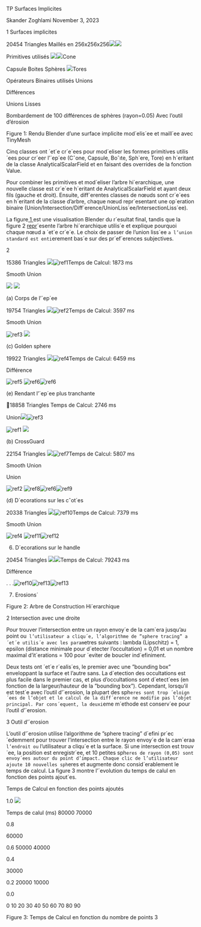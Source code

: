 ﻿TP Surfaces Implicites

Skander Zoghlami November 3, 2023

1  Surfaces implicites

20454 Triangles        Maillés en 256x256x256![](Aspose.Words.22263087-c611-44b4-9209-7d5758c2011e.001.jpeg)![](Aspose.Words.22263087-c611-44b4-9209-7d5758c2011e.002.png)

Primitives utilisés ![](Aspose.Words.22263087-c611-44b4-9209-7d5758c2011e.003.png)![](Aspose.Words.22263087-c611-44b4-9209-7d5758c2011e.004.png)Cone 

Capsule Boites Sphères ![](Aspose.Words.22263087-c611-44b4-9209-7d5758c2011e.005.jpeg)Tores 

Opérateurs Binaires utilisés Unions 

Différences 

Unions Lisses 

Bombardement de 100 différences de sphères (rayon=0.05) Avec l’outil d’érosion

<a name="_page0_x70.87_y282.03"></a>Figure 1: Rendu Blender d’une surface implicite mod´elis´ee et maill´ee avec TinyMesh

Cinq classes ont ´et´e cr´e´ees pour mod´eliser les formes primitives utilis´ees pour cr´eer l’´ep´ee (Cˆone, Capsule, Boˆıte, Sph`ere, Tore) en h´eritant de la classe AnalyticalScalarField et en faisant des overrides de la fonction Value.

Pour combiner les primitives et mod´eliser l’arbre hi´erarchique, une nouvelle classe est cr´e´ee h´eritant de AnalyticalScalarField et ayant deux fils (gauche et droit). Ensuite, diff´erentes classes de nœuds sont cr´e´ees en h´eritant de la classe d’arbre, chaque nœud repr´esentant une op´eration binaire (Union/Intersection/Diff´erence/UnionLiss´ee/IntersectionLiss´ee).

La figure[ 1 ](#_page0_x70.87_y282.03)est une visualisation Blender du r´esultat final, tandis que la figure 2 [repr](#_page1_x70.87_y130.97)´esente l’arbre hi´erarchique utilis´e et explique pourquoi chaque nœud a ´et´e cr´e´e. Le choix de passer de l’union liss´ee `a l’union standard est enti`erement bas´e sur des pr´ef´erences subjectives.

2

15386  Triangles          ![](Aspose.Words.22263087-c611-44b4-9209-7d5758c2011e.006.png)![ref1]Temps de Calcul: 1873 ms 

Smooth Union

![](Aspose.Words.22263087-c611-44b4-9209-7d5758c2011e.008.png) ![](Aspose.Words.22263087-c611-44b4-9209-7d5758c2011e.009.png)

<a name="_page1_x70.87_y130.97"></a>(a) Corps de l’´ep´ee

19754  Triangles         ![](Aspose.Words.22263087-c611-44b4-9209-7d5758c2011e.010.png)![ref2]Temps de Calcul: 3597 ms 

Smooth Union

![ref3] ![](Aspose.Words.22263087-c611-44b4-9209-7d5758c2011e.013.png)

(c) Golden sphere

19922     Triangles        ![](Aspose.Words.22263087-c611-44b4-9209-7d5758c2011e.014.png)![ref4]Temps de Calcul: 6459 ms 

Différence

![ref5]  ![ref6]![ref6]

(e) Rendant l’´ep´ee plus tranchante

18858  Triangles         Temps de Calcul: 2746 ms 

Union![](Aspose.Words.22263087-c611-44b4-9209-7d5758c2011e.018.png)![ref3]

![ref1] ![](Aspose.Words.22263087-c611-44b4-9209-7d5758c2011e.019.png)

(b) CrossGuard

22154  Triangles        ![](Aspose.Words.22263087-c611-44b4-9209-7d5758c2011e.020.png)![ref7]Temps de Calcul: 5807 ms 

Smooth Union

Union

![ref2]   ![ref8]![ref6]![ref9]

(d) D´ecorations sur les cˆot´es

20338 Triangles          ![](Aspose.Words.22263087-c611-44b4-9209-7d5758c2011e.024.png)![ref10]Temps de Calcul: 7379 ms 

Smooth Union

![ref4]  ![ref11]![ref12]

6) D´ecorations sur le handle



20454 Triangles           ![](Aspose.Words.22263087-c611-44b4-9209-7d5758c2011e.028.png)![](Aspose.Words.22263087-c611-44b4-9209-7d5758c2011e.029.png)Temps de Calcul: 79243 ms 

Différence

. . .![ref10]![ref13]![ref13]

7) Erosions´

Figure 2: Arbre de Construction Hi´erarchique

2  Intersection avec une droite

Pour trouver l’intersection entre un rayon envoy´e de la cam´era jusqu’au point ou` l’utilisateur a cliqu´e, l’algorithme de ”sphere tracing” a ´et´e utilis´e avec les param`etres suivants : lambda (Lipschitz) = 1, epsilon (distance minimale pour d´etecter l’occultation) = 0,01 et un nombre maximal d’it´erations = 100 pour ´eviter de boucler ind´efiniment.

Deux tests ont ´et´e r´ealis´es, le premier avec une ”bounding box” enveloppant la surface et l’autre sans. La d´etection des occultations est plus facile dans le premier cas, et plus d’occultations sont d´etect´ees (en fonction de la largeur/hauteur de la ”bounding box”). Cependant, lorsqu’il est test´e avec l’outil d’´erosion, la plupart des sph`eres sont trop ´eloign´ees de l’objet et le calcul de la diff´erence ne modifie pas l’objet principal. Par cons´equent, la deuxi`eme m´ethode est conserv´ee pour l’outil d’´erosion.

3  Outil d’´erosion

L’outil d’´erosion utilise l’algorithme de ”sphere tracing” d´efini pr´ec´edemment pour trouver l’intersection entre le rayon envoy´e de la cam´eraa` l’endroit ou` l’utilisateur a cliqu´e et la surface. Si une intersection est trouv´ee, la position est enregistr´ee, et 10 petites sph`eres de rayon (0,05) sont envoy´ees autour du point d’impact. Chaque clic de l’utilisateur ajoute 10 nouvelles sph`eres et augmente donc consid´erablement le temps de calcul. La figure 3 montre l’´evolution du temps de calul en fonction des points ajout´es.

Temps de Calcul en fonction des points ajoutés

1\.0 ![](Aspose.Words.22263087-c611-44b4-9209-7d5758c2011e.031.png)

Temps de calul (ms) 80000 70000

0\.8

60000

0\.6 50000 40000

0\.4

30000

0\.2 20000 10000

0\.0

0 10 20 30 40 50 60 70 80 90

<a name="_page2_x70.87_y403.35"></a>Figure 3: Temps de Calcul en fonction du nombre de points
3

[ref1]: Aspose.Words.22263087-c611-44b4-9209-7d5758c2011e.007.png
[ref2]: Aspose.Words.22263087-c611-44b4-9209-7d5758c2011e.011.png
[ref3]: Aspose.Words.22263087-c611-44b4-9209-7d5758c2011e.012.png
[ref4]: Aspose.Words.22263087-c611-44b4-9209-7d5758c2011e.015.png
[ref5]: Aspose.Words.22263087-c611-44b4-9209-7d5758c2011e.016.png
[ref6]: Aspose.Words.22263087-c611-44b4-9209-7d5758c2011e.017.png
[ref7]: Aspose.Words.22263087-c611-44b4-9209-7d5758c2011e.021.png
[ref8]: Aspose.Words.22263087-c611-44b4-9209-7d5758c2011e.022.png
[ref9]: Aspose.Words.22263087-c611-44b4-9209-7d5758c2011e.023.png
[ref10]: Aspose.Words.22263087-c611-44b4-9209-7d5758c2011e.025.png
[ref11]: Aspose.Words.22263087-c611-44b4-9209-7d5758c2011e.026.png
[ref12]: Aspose.Words.22263087-c611-44b4-9209-7d5758c2011e.027.png
[ref13]: Aspose.Words.22263087-c611-44b4-9209-7d5758c2011e.030.png
